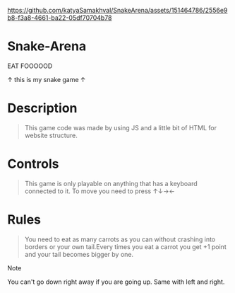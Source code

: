 


https://github.com/katyaSamakhval/SnakeArena/assets/151464786/2556e9b8-f3a8-4661-ba22-05df70704b78

# Snake-Arena
EAT FOOOOOD<br>

↑ this is my snake game ↑
<br>
# **Description**<br>
> This game code was made by using JS and a little bit of HTML for website structure.<br>
# **Controls**<br>
> This game is only playable on anything that has a keyboard connected to it. To move you need to press ↑↓→←<br>
# **Rules**<br>
> You need to eat as many carrots as you can without crashing into borders or your own tail.Every times you eat a carrot you get +1 point and your tail becomes bigger by one.<br>

> [!NOTE]
> You can't go down right away if you are going up. Same with left and right.
